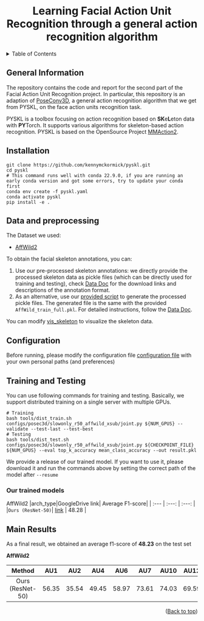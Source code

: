 <div id="top"></div>

<br />
<div align="center">
<h1 align="center">Learning Facial Action Unit Recognition through a general action recognition algorithm</h1>
</div>

<details>
  <summary>Table of Contents</summary>
  <ol>
    <li><a href="#General-Information">General Information</a></li>
    <li><a href="#Installation">Installation</a></li>
    <li><a href="#Data-and-preprocessing">Data and preprocessing</a></li>
    <li><a href="#Configuration">Configuration</a></li>
    <li><a href="#Training-and-Testing">Training and Testing</a></li>
    <li><a href="#Main-Results">Main Results</a></li>
  </ol>
</details>

## General Information

The repository contains the code and report for the second part of the Facial Action Unit Recognition project. In particular, this repository is an adaption of [PoseConv3D](https://arxiv.org/abs/2104.13586), a general action recognition algorithm that we get from PYSKL, on the face action units recognition task.

PYSKL is a toolbox focusing on action recognition based on **SK**e**L**eton data with **PY**Torch. It supports various algorithms for skeleton-based action recognition. PYSKL is based on the OpenSource Project [MMAction2](https://github.com/open-mmlab/mmaction2).

## Installation
```shell
git clone https://github.com/kennymckormick/pyskl.git
cd pyskl
# This command runs well with conda 22.9.0, if you are running an early conda version and got some errors, try to update your conda first
conda env create -f pyskl.yaml
conda activate pyskl
pip install -e .
```

## Data and preprocessing
The Dataset we used:
  * [AffWild2](https://ibug.doc.ic.ac.uk/resources/aff-wild2/)

To obtain the facial skeleton annotations, you can:

1. Use our pre-processed skeleton annotations: we directly provide the processed skeleton data as pickle files (which can be directly used for training and testing), check [Data Doc](/tools/data/README.md) for the download links and descriptions of the annotation format.
2. As an alternative,  use our [provided script](/tools/data/affwild_preproc_full.py) to generate the processed pickle files. The generated file is the same with the provided `AffWild_train_full.pkl`. For detailed instructions, follow the [Data Doc](/tools/data/README.md).

You can modify [vis_skeleton](/demo/vis_skeleton.ipynb) to visualize the skeleton data.

## Configuration
Before running, please modify the configuration file [configuration file](/configs/posec3d/slowonly_r50_affwild_xsub/joint.py) with your own personal paths (and preferences)


## Training and Testing

You can use following commands for training and testing. Basically, we support distributed training on a single server with multiple GPUs.
```shell
# Training
bash tools/dist_train.sh configs/posec3d/slowonly_r50_affwild_xsub/joint.py ${NUM_GPUS} --validate --test-last --test-best
# Testing
bash tools/dist_test.sh configs/posec3d/slowonly_r50_affwild_xsub/joint.py ${CHECKPOINT_FILE} ${NUM_GPUS} --eval top_k_accuracy mean_class_accuracy --out result.pkl
```

We provide a release of our trained model. If you want to use it, please download it and run the commands above by setting the correct path of the model after `--resume`

### Our trained models

AffWild2
|arch_type|GoogleDrive link| Average F1-score|
| :--- | :---: |  :---: |
|`Ours (ResNet-50)`| [link](https://drive.google.com/file/d/1gYVHRjIj6ounxtTdXMje4WNHFMfCTVF9/view?usp=sharing) | 48.28 |


## Main Results

As a final result, we obtained an average f1-score of **48.23** on the test set

**AffWild2**

|   Method  | AU1 | AU2 | AU4 | AU6 | AU7 | AU10 | AU12 | AU15 | AU23 | AU24 | AU25 | AU26 | Avg. |
| :-------: | :---: | :---: | :---: | :---: | :---: | :---: | :---: | :---: | :---: | :---: | :---: | :---: | :---: |
|   Ours (ResNet-50) | 56.35 | 35.54 | 49.45 | 58.97 | 73.61 | 74.03 | 69.59 | 32.47 | 14.76 | 8.77 | 84.09 | 23.97 | 48.47 |

<p align="right">(<a href="#top">Back to top</a>)</p>




